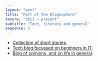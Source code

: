 ```yaml
---
layout: "post"
title: "Part of the Blogosphere"
tenure: "2011 – present"
subtitle: "Tech, literary and general"
sequence: 3
---
```


- [Collection of short stories](//ramiyer.me/posts/).
- [Tech blog focussed on beginners in IT](http://tech.ramiyer.me).
- [Blog of opinions, and on life in general](http://blog.ramiyer.me).
